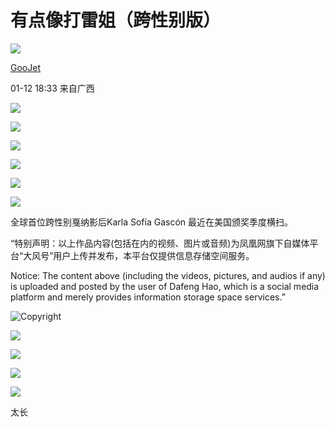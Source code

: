# 有点像打雷姐（跨性别版）

![](http://x0.ifengimg.com/cmpp/2020/0907/1a8b50ea7b17cb0size3_w42_h42.png)

[GooJet](https://ishare.ifeng.com/mediaShare/home/502572/media)

01-12 18:33 来自广西

![](https://x0.ifengimg.com/ucms/2022_05/2E72AF8B2980A7BBBD47CA1EE109EA38F25A6659_size4_w120_h56.png)

![](https://x0.ifengimg.com/ucms/2022_05/5B312A57EB9917871E79169E07B3B1407C9244D5_size4_w120_h56.png)

![](https://x0.ifengimg.com/res/2025/4D069C4B691B1F71C8F16281B26D9B7CCB1979F4_size370_w1280_h1664.jpg)

![](https://x0.ifengimg.com/res/2025/6523C9EE03ED1C787494A52C56BE1C224D956E87_size153_w1280_h1280.jpg)

![](https://x0.ifengimg.com/res/2025/509189CC3C698AC84F138367647B36C61120A85E_size216_w1280_h1601.jpg)

![](https://x0.ifengimg.com/res/2025/0658105F39D05F4A514F8AB8CC670F3B4F3391DE_size284_w1280_h1920.jpg)

全球首位跨性别戛纳影后Karla Sofía Gascón 最近在美国颁奖季度横扫。

“特别声明：以上作品内容(包括在内的视频、图片或音频)为凤凰网旗下自媒体平台“大风号”用户上传并发布，本平台仅提供信息存储空间服务。

Notice: The content above (including the videos, pictures, and audios if any) is uploaded and posted by the user of Dafeng Hao, which is a social media platform and merely provides information storage space services.” 

![Copyright](https://x0.ifengimg.com/fe/custom/2023_10_08/mbanner2.c096985ebdca.png)

![](https://d.ifengimg.com/w230_h152_q100/x0.ifengimg.com/ucms/2025_02/0ED18E7E747FF6DCE7F3823C8FC6BDEA83F97578_size32_w698_h392.jpg)

![](https://d.ifengimg.com/w230_h152_q100/x0.ifengimg.com/ucms/2025_04/54CCCCADD2041A20D0A82999656F9167EC345658_size139_w975_h549.jpg)

![](https://d.ifengimg.com/w230_h152_q100/x0.ifengimg.com/ucms/2025_04/2EACAED20C235A61C52B57AEBA1EC9090D833865_size41_w1024_h682.webp)

![](https://d.ifengimg.com/w230_h152_q100/x0.ifengimg.com/ucms/2025_04/9B615C767DA64BA4F8EC393DB43425EDC8F541CF_size65_w698_h392.jpg)

太长
<!-- tcd_original_link https://i.ifeng.com/c/8g5XQOZgslj -->
